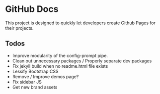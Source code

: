 # GitHub Docs
This project is designed to quickly let developers create Github Pages for their projects.  

## Todos
- Improve modularity of the config-prompt pipe.
- Clean out unnecessary packages / Properly separate dev packages
- Fix jekyll build when no readme.html file exists
- Lessify Bootstrap CSS
- Remove / Improve demos page?
- Fix sidebar JS
- Get new brand assets